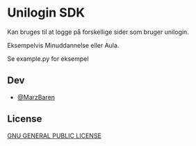 
# Unilogin SDK

Kan bruges til at logge på forskellige sider som bruger unilogin.

Eksempelvis Minuddannelse eller Aula.

Se example.py for eksempel




## Dev

- [@MarzBaren](https://github.com/MarzBaren/)


## License

[GNU GENERAL PUBLIC LICENSE](https://www.gnu.org/licenses/gpl-3.0.en.html)

